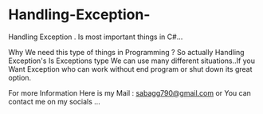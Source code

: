 # Handling-Exception-
Handling Exception . Is most important things in C#...

Why We need this type of things in Programming ?
So actually Handling Exception's Is Exceptions type We can use many different situations..If you Want Exception who can work without end program or shut down its great option. 


For more Information Here is my Mail : sabagg790@gmail.com
or You can contact me on my socials ...
